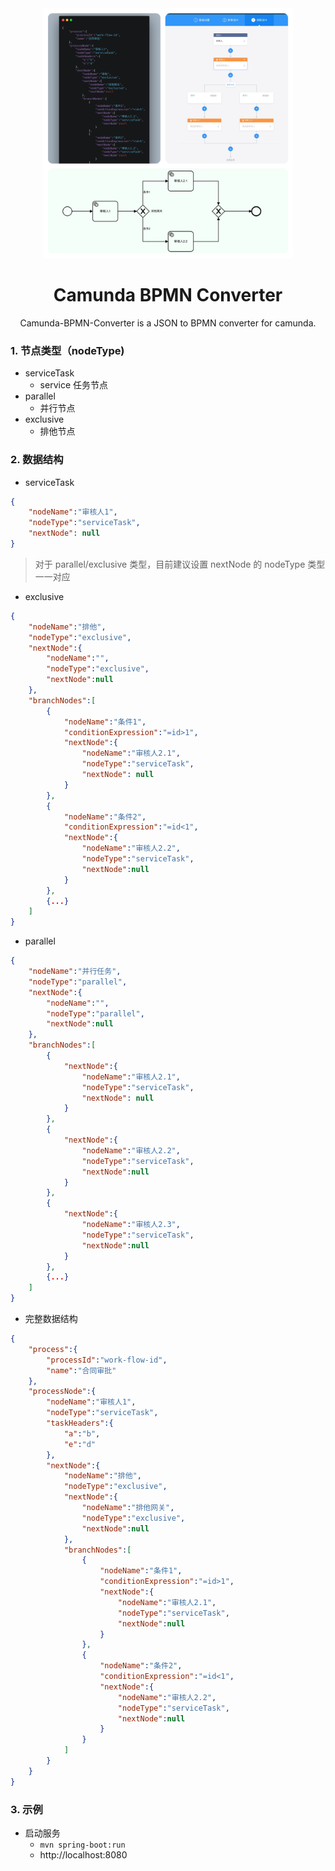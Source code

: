 <div align="center">
<img src="./static/img/img.jpeg" width="400px"/>

<h1>Camunda BPMN Converter </h1>
<p>
Camunda-BPMN-Converter is a JSON to BPMN converter for camunda.
</p>
</div>


### 1. 节点类型（nodeType)
- serviceTask
    - service 任务节点
- parallel
    - 并行节点
- exclusive
    - 排他节点

### 2. 数据结构

- serviceTask
```json
{
    "nodeName":"审核人1",
    "nodeType":"serviceTask",
    "nextNode": null
}
```

> 对于 parallel/exclusive 类型，目前建议设置 nextNode 的 nodeType 类型一一对应

- exclusive
```json
{
    "nodeName":"排他",
    "nodeType":"exclusive",
    "nextNode":{
        "nodeName":"",
        "nodeType":"exclusive",
        "nextNode":null
    },
    "branchNodes":[
        {
            "nodeName":"条件1",
            "conditionExpression":"=id>1",
            "nextNode":{
                "nodeName":"审核人2.1",
                "nodeType":"serviceTask",
                "nextNode": null
            }
        },
        {
            "nodeName":"条件2",
            "conditionExpression":"=id<1",
            "nextNode":{
                "nodeName":"审核人2.2",
                "nodeType":"serviceTask",
                "nextNode":null
            }
        },
        {...}
    ]
}
```

- parallel
```json
{
    "nodeName":"并行任务",
    "nodeType":"parallel",
    "nextNode":{
        "nodeName":"",
        "nodeType":"parallel",
        "nextNode":null
    },
    "branchNodes":[
        {
            "nextNode":{
                "nodeName":"审核人2.1",
                "nodeType":"serviceTask",
                "nextNode": null
            }
        },
        {
            "nextNode":{
                "nodeName":"审核人2.2",
                "nodeType":"serviceTask",
                "nextNode":null
            }
        },
        {
            "nextNode":{
                "nodeName":"审核人2.3",
                "nodeType":"serviceTask",
                "nextNode":null
            }
        },
        {...}
    ]
}
```

- 完整数据结构
```json
{
    "process":{
        "processId":"work-flow-id",
        "name":"合同审批"
    },
    "processNode":{
        "nodeName":"审核人1",
        "nodeType":"serviceTask",
        "taskHeaders":{
            "a":"b",
            "e":"d"
        },
        "nextNode":{
            "nodeName":"排他",
            "nodeType":"exclusive",
            "nextNode":{
                "nodeName":"排他网关",
                "nodeType":"exclusive",
                "nextNode":null
            },
            "branchNodes":[
                {
                    "nodeName":"条件1",
                    "conditionExpression":"=id>1",
                    "nextNode":{
                        "nodeName":"审核人2.1",
                        "nodeType":"serviceTask",
                        "nextNode":null
                    }
                },
                {
                    "nodeName":"条件2",
                    "conditionExpression":"=id<1",
                    "nextNode":{
                        "nodeName":"审核人2.2",
                        "nodeType":"serviceTask",
                        "nextNode":null
                    }
                }
            ]
        }
    }
}
```
### 3. 示例
* 启动服务
    * ``mvn spring-boot:run``
    * http://localhost:8080
